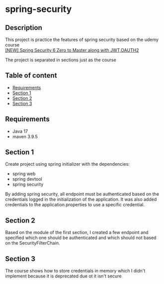# spring-security

## Description

This project is practice the features of spring security based on the udemy course  
[[NEW] Spring Security 6 Zero to Master along with JWT,OAUTH2](https://www.udemy.com/course/spring-security-zero-to-master/)

The project is separated in sections just as the course 


## Table of content

- [Requirements](#requirements)
- [Section 1](#section-1)
- [Section 2](#section-2)
- [Section 3](#section-3)

## Requirements

- Java 17
- maven 3.9.5

## Section 1

Create project using spring initializer with the dependencies:

 - spring web
 - spring devtool
 - spring security

By adding spring security, all endpoint must be authenticated based on the credentials logged in the initialization of the application.
It was also added credentials to the application.properties to use a specific credential.

## Section 2

Based on the module of the first section, I created a few endpoint and specified which one should be authenticated and which should not based on the SecurityFilterChain.

## Section 3

The course shows how to store credentials in memory which I didn't implement because it is deprecated due ot it isn't secure



